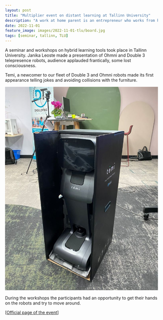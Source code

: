 ```yaml
---
layout: post
title: "Multiplier event on distant learning at Tallinn University"
description: "A work at home parent is an entrepreneur who works from home and integrates parenting into his or her business activities."
date: 2022-11-01
feature_image: images/2022-11-01-tlu/board.jpg
tags: [seminar, tallinn, TLU]
---
```


A seminar and workshops on hybrid learning tools took place in Tallinn University.
Janika Leoste made a presentation of Ohmni and Double 3 telepresence robots, audience applauded frantically, some lost consciousness.

<!--more-->

Temi, a newcomer to our fleet of Double 3 and Ohmni robots made its first appearance telling jokes and avoiding collisions with the furniture.

![Temi robot](/images/2022-11-01-tlu/temi.jpg)

During the workshops the participants had an opportunity to get their hands on the robots and try to move around.

[[Official page of the event](https://www.tlu.ee/404.html)]